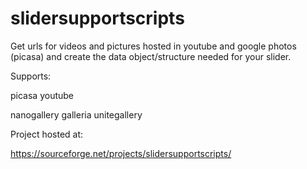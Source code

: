 # slidersupportscripts
Get urls for videos and pictures hosted in youtube and google photos (picasa) and create the data object/structure needed for your slider.

Supports:

picasa
youtube

nanogallery
galleria
unitegallery

Project hosted at:

https://sourceforge.net/projects/slidersupportscripts/
